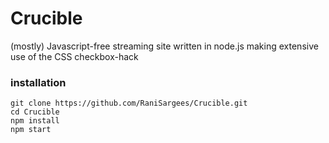 # Crucible
(mostly) Javascript-free streaming site written in node.js making extensive use of the CSS checkbox-hack

### installation
`git clone https://github.com/RaniSargees/Crucible.git`  
`cd Crucible`  
`npm install`  
`npm start`  

